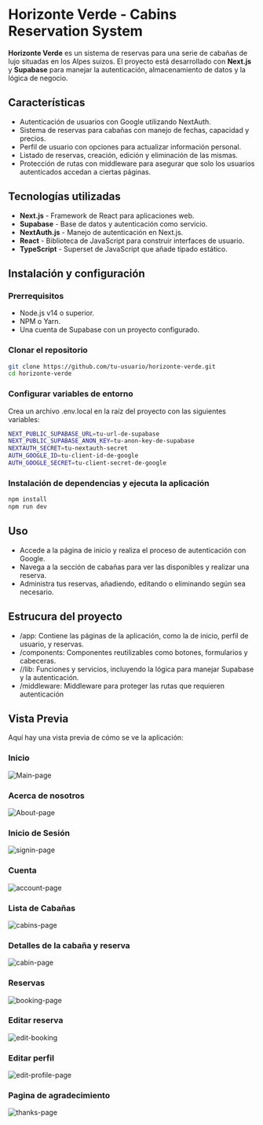 # Horizonte Verde - Cabins Reservation System

**Horizonte Verde** es un sistema de reservas para una serie de cabañas de lujo situadas en los Alpes suizos. El proyecto está desarrollado con **Next.js** y **Supabase** para manejar la autenticación, almacenamiento de datos y la lógica de negocio.


## Características

- Autenticación de usuarios con Google utilizando NextAuth.
- Sistema de reservas para cabañas con manejo de fechas, capacidad y precios.
- Perfil de usuario con opciones para actualizar información personal.
- Listado de reservas, creación, edición y eliminación de las mismas.
- Protección de rutas con middleware para asegurar que solo los usuarios autenticados accedan a ciertas páginas.

## Tecnologías utilizadas

- **Next.js** - Framework de React para aplicaciones web.
- **Supabase** - Base de datos y autenticación como servicio.
- **NextAuth.js** - Manejo de autenticación en Next.js.
- **React** - Biblioteca de JavaScript para construir interfaces de usuario.
- **TypeScript** - Superset de JavaScript que añade tipado estático.

## Instalación y configuración

### Prerrequisitos

- Node.js v14 o superior.
- NPM o Yarn.
- Una cuenta de Supabase con un proyecto configurado.

### Clonar el repositorio

```bash
git clone https://github.com/tu-usuario/horizonte-verde.git
cd horizonte-verde
```

### Configurar variables de entorno
Crea un archivo .env.local en la raíz del proyecto con las siguientes variables:

```bash
NEXT_PUBLIC_SUPABASE_URL=tu-url-de-supabase
NEXT_PUBLIC_SUPABASE_ANON_KEY=tu-anon-key-de-supabase
NEXTAUTH_SECRET=tu-nextauth-secret
AUTH_GOOGLE_ID=tu-client-id-de-google
AUTH_GOOGLE_SECRET=tu-client-secret-de-google
```

### Instalación de dependencias y ejecuta la aplicación
```bash
npm install
npm run dev
```

## Uso
- Accede a la página de inicio y realiza el proceso de autenticación con Google.
- Navega a la sección de cabañas para ver las disponibles y realizar una reserva.
- Administra tus reservas, añadiendo, editando o eliminando según sea necesario.

## Estrucura del proyecto
- /app: Contiene las páginas de la aplicación, como la de inicio, perfil de usuario, y reservas.
- /components: Componentes reutilizables como botones, formularios y cabeceras.
- //lib: Funciones y servicios, incluyendo la lógica para manejar Supabase y la autenticación.
- /middleware: Middleware para proteger las rutas que requieren autenticación

## Vista Previa
Aquí hay una vista previa de cómo se ve la aplicación:


### Inicio
![Main-page](https://github.com/user-attachments/assets/1e2aa031-6317-412e-81c0-361879669e88)

### Acerca de nosotros
![About-page](https://github.com/user-attachments/assets/1554dc2d-e13d-4077-83d0-36ec5b1e6cbd)

### Inicio de Sesión
![signin-page](https://github.com/user-attachments/assets/3601966a-7b65-462b-8b4f-5cc299ff974a)

### Cuenta
![account-page](https://github.com/user-attachments/assets/8382df09-cbd7-4c36-b628-3c06bfb84372)

### Lista de Cabañas
![cabins-page](https://github.com/user-attachments/assets/6637f724-b61e-4645-84de-4e70f3f0130c)

### Detalles de la cabaña y reserva
![cabin-page](https://github.com/user-attachments/assets/74e8dfb7-a758-4927-bd8b-c6e1f5293b35)

### Reservas
![booking-page](https://github.com/user-attachments/assets/9361be49-c5d4-4e23-9a3e-bc710ffdc2b4)

### Editar reserva
![edit-booking](https://github.com/user-attachments/assets/09730e6b-e678-4ebb-9692-9980cd8a1081)

### Editar perfil
![edit-profile-page](https://github.com/user-attachments/assets/b97fa807-7dff-494b-ae9b-19f2e27b9625)

### Pagina de agradecimiento
![thanks-page](https://github.com/user-attachments/assets/9b8541f2-65b7-4fbf-8583-8654f3741eb4)

